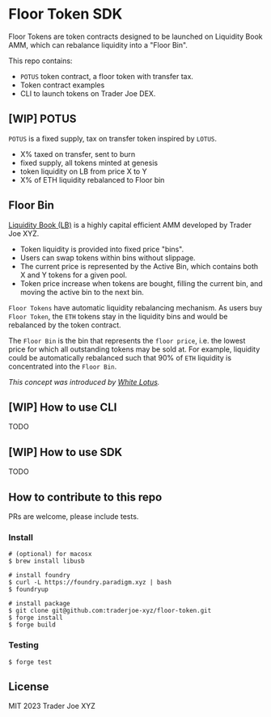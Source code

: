 # Floor Token SDK

Floor Tokens are token contracts designed to be launched on Liquidity Book AMM, which can rebalance liquidity into a "Floor Bin".

This repo contains:
- `POTUS` token contract, a floor token with transfer tax. 
- Token contract examples
- CLI to launch tokens on Trader Joe DEX. 


## [WIP] POTUS

`POTUS` is a fixed supply, tax on transfer token inspired by `LOTUS`. 

- X% taxed on transfer, sent to burn
- fixed supply, all tokens minted at genesis
- token liquidity on LB from price X to Y
- X% of ETH liquidity rebalanced to Floor bin


## Floor Bin

[Liquidity Book (LB)](https://support.traderjoexyz.com/en/articles/6893873-liquidity-book-primer) is a highly capital efficient AMM developed by Trader Joe XYZ. 
- Token liquidity is provided into fixed price "bins". 
- Users can swap tokens within bins without slippage.
- The current price is represented by the Active Bin, which contains both X and Y tokens for a given pool. 
- Token price increase when tokens are bought, filling the current bin, and moving the active bin to the next bin. 

`Floor Tokens` have automatic liquidity rebalancing mechanism. As users buy `Floor Token`, the `ETH` tokens stay in the liquidity bins and would be rebalanced by the token contract. 

The `Floor Bin` is the bin that represents the `floor price`, i.e. the lowest price for which all outstanding tokens may be sold at. For example, liquidity could be automatically rebalanced such that 90% of `ETH` liquidity is concentrated into the `Floor Bin`. 

*This concept was introduced by [White Lotus](https://docs.thewhitelotus.xyz/).*


## [WIP] How to use CLI
TODO


## [WIP] How to use SDK
TODO

## How to contribute to this repo

PRs are welcome, please include tests. 

### Install

```
# (optional) for macosx
$ brew install libusb

# install foundry
$ curl -L https://foundry.paradigm.xyz | bash
$ foundryup

# install package
$ git clone git@github.com:traderjoe-xyz/floor-token.git
$ forge install
$ forge build
```

### Testing

```
$ forge test
```

## License

MIT 2023 Trader Joe XYZ

